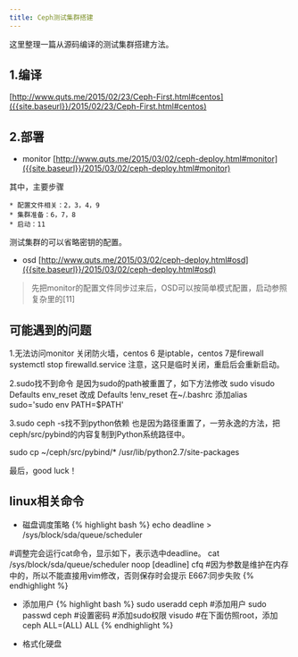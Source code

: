 ```yaml
---
title: Ceph测试集群搭建
---
```


这里整理一篇从源码编译的测试集群搭建方法。

1.编译
---
[http://www.quts.me/2015/02/23/Ceph-First.html#centos]({{site.baseurl}}/2015/02/23/Ceph-First.html#centos)

2.部署
---
* monitor
[http://www.quts.me/2015/03/02/ceph-deploy.html#monitor]({{site.baseurl}}/2015/03/02/ceph-deploy.html#monitor)

其中，主要步骤

    * 配置文件相关：2，3，4，9
    * 集群准备：6，7，8
    * 启动：11

测试集群的可以省略密钥的配置。

* osd
[http://www.quts.me/2015/03/02/ceph-deploy.html#osd]({{site.baseurl}}/2015/03/02/ceph-deploy.html#osd)

> 先把monitor的配置文件同步过来后，OSD可以按简单模式配置，启动参照复杂里的[11]


可能遇到的问题
---

1.无法访问monitor
关闭防火墙，centos 6 是iptable，centos 7是firewall 
systemctl stop firewalld.service
注意，这只是临时关闭，重启后会重新启动。

2.sudo找不到命令
是因为sudo的path被重置了，如下方法修改
sudo visudo
Defaults env_reset 改成 Defaults !env_reset
在~/.bashrc 添加alias sudo='sudo env PATH=$PATH'

3.sudo ceph -s找不到python依赖
也是因为路径重置了，一劳永逸的方法，把ceph/src/pybind的内容复制到Python系统路径中。

sudo cp ~/ceph/src/pybind/* /usr/lib/python2.7/site-packages


最后，good luck！


linux相关命令
---

* 磁盘调度策略
{% highlight bash %}
echo deadline > /sys/block/sda/queue/scheduler 

#调整完会运行cat命令，显示如下，表示选中deadline。
cat /sys/block/sda/queue/scheduler
noop [deadline] cfq
#因为参数是维护在内存中的，所以不能直接用vim修改，否则保存时会提示 E667:同步失败
{% endhighlight %}

* 添加用户
{% highlight bash %}
sudo useradd ceph   #添加用户
sudo passwd ceph    #设置密码
#添加sudo权限
visudo
#在下面仿照root，添加
ceph ALL=(ALL) ALL
{% endhighlight %}

* 格式化硬盘
